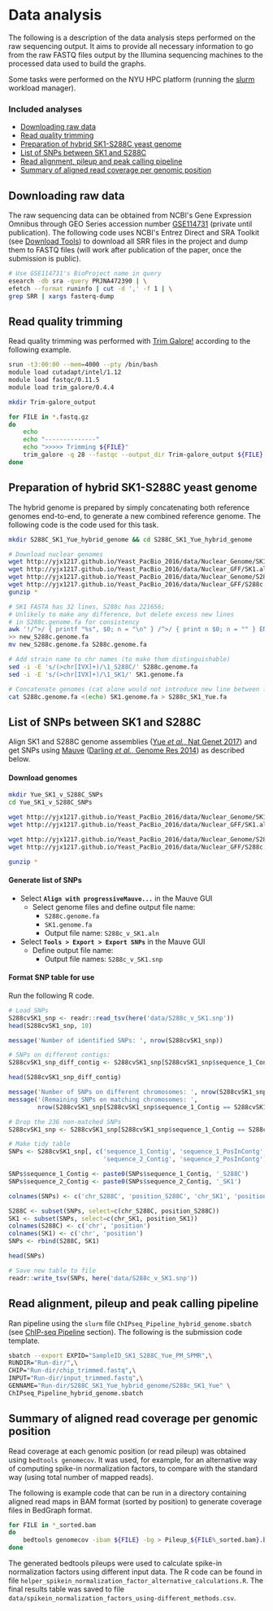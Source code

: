 # Data analysis

The following is a description of the data analysis steps performed on the raw
sequencing output. It aims to provide all necessary information to go from the
raw FASTQ files output by the Illumina sequencing machines to the processed data
used to build the graphs.

Some tasks were performed on the NYU HPC platform (running the
 [slurm](https://slurm.schedmd.com/) workload manager).

### Included analyses

* [Downloading raw data](#downloading-raw-data)
* [Read quality trimming](#read-quality-trimming)
* [Preparation of hybrid SK1-S288C yeast genome](README.md#preparation-of-hybrid-s1-s288c-yeast-genome)
* [List of SNPs between SK1 and S288C](README.md#list-of-snps-between-sk1-and-s288c)
* [Read alignment, pileup and peak calling pipeline](README.md#read-alignment-pileup-and-peak-calling-pipeline)
* [Summary of aligned read coverage per genomic position](README.md#summary-of-aligned-read-coverage-per-genomic-position)

## Downloading raw data

The raw sequencing data can be obtained from NCBI's Gene Expression Omnibus through GEO Series accession number [GSE114731](https://www.ncbi.nlm.nih.gov/geo/query/acc.cgi?acc=GSE114731) (private until publication). The following code uses NCBI's Entrez Direct and SRA Toolkit (see [Download Tools](https://www.ncbi.nlm.nih.gov/home/tools/)) to download all SRR files in the project and dump them to FASTQ files (will work after publication of the paper, once the submission is public).

```bash
# Use GSE114731's BioProject name in query
esearch -db sra -query PRJNA472390 | \
efetch --format runinfo | cut -d ',' -f 1 | \
grep SRR | xargs fasterq-dump
```

## Read quality trimming

Read quality trimming was performed with
[Trim Galore!](https://github.com/FelixKrueger/TrimGalore) according to the
following example.


```bash
srun -t3:00:00 --mem=4000 --pty /bin/bash
module load cutadapt/intel/1.12
module load fastqc/0.11.5
module load trim_galore/0.4.4

mkdir Trim-galore_output

for FILE in *.fastq.gz
do
    echo
    echo "--------------"
    echo ">>>>> Trimming ${FILE}"
    trim_galore -q 28 --fastqc --output_dir Trim-galore_output ${FILE}
done
```


## Preparation of hybrid SK1-S288C yeast genome

The hybrid genome is prepared by simply concatenating both reference genomes
end-to-end, to generate a new combined reference genome. The following code is
the code used for this task.

```bash
mkdir S288C_SK1_Yue_hybrid_genome && cd S288C_SK1_Yue_hybrid_genome

# Download nuclear genomes
wget http://yjx1217.github.io/Yeast_PacBio_2016/data/Nuclear_Genome/SK1.genome.fa.gz
wget http://yjx1217.github.io/Yeast_PacBio_2016/data/Nuclear_GFF/SK1.all_feature.gff.gz
wget http://yjx1217.github.io/Yeast_PacBio_2016/data/Nuclear_Genome/S288c.genome.fa.gz
wget http://yjx1217.github.io/Yeast_PacBio_2016/data/Nuclear_GFF/S288c.all_feature.gff.gz
gunzip *

# SK1 FASTA has 32 lines, S288c has 221656;
# Unlikely to make any difference, but delete excess new lines
# in S288c.genome.fa for consistency
awk '!/^>/ { printf "%s", $0; n = "\n" } /^>/ { print n $0; n = "" } END { printf "%s", n }' S288c.genome.fa \
>> new_S288c.genome.fa
mv new_S288c.genome.fa S288c.genome.fa

# Add strain name to chr names (to make them distinguishable)
sed -i -E 's/(>chr[IVX]+)/\1_S288C/' S288c.genome.fa
sed -i -E 's/(>chr[IVX]+)/\1_SK1/' SK1.genome.fa

# Concatenate genomes (cat alone would not introduce new line between files)
cat S288c.genome.fa <(echo) SK1.genome.fa > S288c_SK1_Yue.fa
```


## List of SNPs between SK1 and S288C

Align SK1 and S288C genome assemblies
([Yue _et al._, Nat Genet 2017](https://www.ncbi.nlm.nih.gov/pubmed/28416820))
and get SNPs using [Mauve](http://darlinglab.org/mauve/mauve.html)
([Darling _et al._, Genome Res 2014](https://www.ncbi.nlm.nih.gov/pubmed/15231754))
as described below.

#### Download genomes

```bash
mkdir Yue_SK1_v_S288C_SNPs
cd Yue_SK1_v_S288C_SNPs

wget http://yjx1217.github.io/Yeast_PacBio_2016/data/Nuclear_Genome/SK1.genome.fa.gz
wget http://yjx1217.github.io/Yeast_PacBio_2016/data/Nuclear_GFF/SK1.all_feature.gff.gz

wget http://yjx1217.github.io/Yeast_PacBio_2016/data/Nuclear_Genome/S288c.genome.fa.gz
wget http://yjx1217.github.io/Yeast_PacBio_2016/data/Nuclear_GFF/S288c.all_feature.gff.gz

gunzip *
```

#### Generate list of SNPs

* Select **`Align with progressiveMauve...`** in the Mauve GUI
    * Select genome files and define output file name:
        - `S288c.genome.fa`
        - `SK1.genome.fa`
        - Output file name: `S288c_v_SK1.aln`
* Select **`Tools > Export > Export SNPs`** in the Mauve GUI
    * Define output file name:
        - Output file names: `S288c_v_SK1.snp`

#### Format SNP table for use

Run the following R code.

```r
# Load SNPs
S288cvSK1_snp <- readr::read_tsv(here('data/S288c_v_SK1.snp'))
head(S288cvSK1_snp, 10)

message('Number of identified SNPs: ', nrow(S288cvSK1_snp))

# SNPs on different contigs:
S288cvSK1_snp_diff_contig <- S288cvSK1_snp[S288cvSK1_snp$sequence_1_Contig != S288cvSK1_snp$sequence_2_Contig, ]

head(S288cvSK1_snp_diff_contig)

message('Number of SNPs on different chromosomes: ', nrow(S288cvSK1_snp_diff_contig))
message('(Remaining SNPs on matching chromosomes: ',
        nrow(S288cvSK1_snp[S288cvSK1_snp$sequence_1_Contig == S288cvSK1_snp$sequence_2_Contig, ]))

# Drop the 236 non-matched SNPs
S288cvSK1_snp <- S288cvSK1_snp[S288cvSK1_snp$sequence_1_Contig == S288cvSK1_snp$sequence_2_Contig, ]

# Make tidy table
SNPs <- S288cvSK1_snp[, c('sequence_1_Contig', 'sequence_1_PosInContg',
                          'sequence_2_Contig', 'sequence_2_PosInContg')]

SNPs$sequence_1_Contig <- paste0(SNPs$sequence_1_Contig, '_S288C')
SNPs$sequence_2_Contig <- paste0(SNPs$sequence_2_Contig, '_SK1')

colnames(SNPs) <- c('chr_S288C', 'position_S288C', 'chr_SK1', 'position_SK1')

S288C <- subset(SNPs, select=c(chr_S288C, position_S288C))
SK1 <- subset(SNPs, select=c(chr_SK1, position_SK1))
colnames(S288C) <- c('chr', 'position')
colnames(SK1) <- c('chr', 'position')
SNPs <- rbind(S288C, SK1)

head(SNPs)

# Save new table to file
readr::write_tsv(SNPs, here('data/S288c_v_SK1.snp'))
```


## Read alignment, pileup and peak calling pipeline

Ran pipeline using the `slurm` file `ChIPseq_Pipeline_hybrid_genome.sbatch` (see
[ChIP-seq Pipeline](ChIPseq_Pipeline_hybrid_genome/README.md)
section). The
following is the submission code template.

```bash
sbatch --export EXPID="SampleID_SK1_S288C_Yue_PM_SPMR",\
RUNDIR="Run-dir/",\
CHIP="Run-dir/chip_trimmed.fastq",\
INPUT="Run-dir/input_trimmed.fastq",\
GENNAME="Run-dir/S288C_SK1_Yue_hybrid_genome/S288c_SK1_Yue" \
ChIPseq_Pipeline_hybrid_genome.sbatch
```


## Summary of aligned read coverage per genomic position

Read coverage at each genomic position (or read pileup) was obtained using
`bedtools genomecov`. It was used, for example, for an alternative way of
computing spike-in normalization factors, to compare with the standard way
(using total number of mapped reads).

The following is example code that can be run in a directory containing aligned
read maps in BAM format (sorted by position) to generate coverage files in
BedGraph format.

```bash
for FILE in *_sorted.bam
do
    bedtools genomecov -ibam ${FILE} -bg > Pileup_${FILE%_sorted.bam}.bdg
done
```

The generated bedtools pileups were used to calculate spike-in normalization
factors using different input data. The R code can be found in file
`helper_spikein_normalization_factor_alternative_calculations.R`. The final
results table was saved to file
 `data/spikein_normalization_factors_using-different_methods.csv`.
